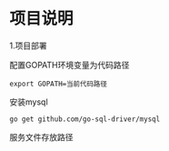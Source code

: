 # 项目说明

1.项目部署
    
配置GOPATH环境变量为代码路径
    
    export GOPATH=当前代码路径

安装mysql
    
    go get github.com/go-sql-driver/mysql    
    
服务文件存放路径
       

